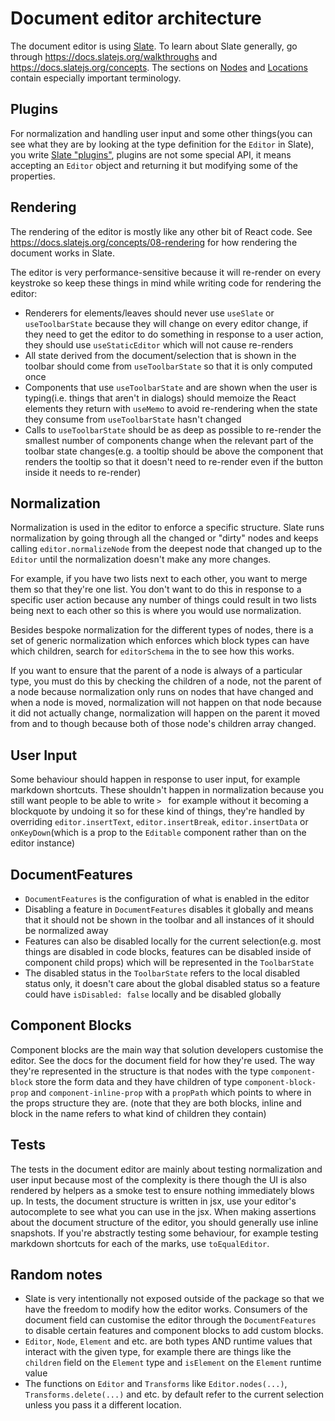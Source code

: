 # Document editor architecture

The document editor is using [Slate](https://github.com/ianstormtaylor/slate). To learn about Slate generally, go through https://docs.slatejs.org/walkthroughs and https://docs.slatejs.org/concepts. The sections on [Nodes](https://docs.slatejs.org/concepts/02-nodes) and [Locations](https://docs.slatejs.org/concepts/03-locations) contain especially important terminology.

## Plugins

For normalization and handling user input and some other things(you can see what they are by looking at the type definition for the `Editor` in Slate), you write [Slate "plugins"](https://docs.slatejs.org/concepts/07-plugins), plugins are not some special API, it means accepting an `Editor` object and returning it but modifying some of the properties.

## Rendering

The rendering of the editor is mostly like any other bit of React code. See https://docs.slatejs.org/concepts/08-rendering for how rendering the document works in Slate.

The editor is very performance-sensitive because it will re-render on every keystroke so keep these things in mind while writing code for rendering the editor:

- Renderers for elements/leaves should never use `useSlate` or `useToolbarState` because they will change on every editor change, if they need to get the editor to do something in response to a user action, they should use `useStaticEditor` which will not cause re-renders
- All state derived from the document/selection that is shown in the toolbar should come from `useToolbarState` so that it is only computed once
- Components that use `useToolbarState` and are shown when the user is typing(i.e. things that aren't in dialogs) should memoize the React elements they return with `useMemo` to avoid re-rendering when the state they consume from `useToolbarState` hasn't changed
- Calls to `useToolbarState` should be as deep as possible to re-render the smallest number of components change when the relevant part of the toolbar state changes(e.g. a tooltip should be above the component that renders the tooltip so that it doesn't need to re-render even if the button inside it needs to re-render)

## Normalization

Normalization is used in the editor to enforce a specific structure. Slate runs normalization by going through all the changed or "dirty" nodes and keeps calling `editor.normalizeNode` from the deepest node that changed up to the `Editor` until the normalization doesn't make any more changes.

For example, if you have two lists next to each other, you want to merge them so that they're one list. You don't want to do this in response to a specific user action because any number of things could result in two lists being next to each other so this is where you would use normalization.

Besides bespoke normalization for the different types of nodes, there is a set of generic normalization which enforces which block types can have which children, search for `editorSchema` in the to see how this works.

If you want to ensure that the parent of a node is always of a particular type, you must do this by checking the children of a node, not the parent of a node because normalization only runs on nodes that have changed and when a node is moved, normalization will not happen on that node because it did not actually change, normalization will happen on the parent it moved from and to though because both of those node's children array changed.

## User Input

Some behaviour should happen in response to user input, for example markdown shortcuts. These shouldn't happen in normalization because you still want people to be able to write `> ` for example without it becoming a blockquote by undoing it so for these kind of things, they're handled by overriding `editor.insertText`, `editor.insertBreak`, `editor.insertData` or `onKeyDown`(which is a prop to the `Editable` component rather than on the editor instance)

## DocumentFeatures

- `DocumentFeatures` is the configuration of what is enabled in the editor
- Disabling a feature in `DocumentFeatures` disables it globally and means that it should not be shown in the toolbar and all instances of it should be normalized away
- Features can also be disabled locally for the current selection(e.g. most things are disabled in code blocks, features can be disabled inside of component child props) which will be represented in the `ToolbarState`
- The disabled status in the `ToolbarState` refers to the local disabled status only, it doesn't care about the global disabled status so a feature could have `isDisabled: false` locally and be disabled globally

## Component Blocks

Component blocks are the main way that solution developers customise the editor. See the docs for the document field for how they're used. The way they're represented in the structure is that nodes with the type `component-block` store the form data and they have children of type `component-block-prop` and `component-inline-prop` with a `propPath` which points to where in the props structure they are. (note that they are both blocks, inline and block in the name refers to what kind of children they contain)

## Tests

The tests in the document editor are mainly about testing normalization and user input because most of the complexity is there though the UI is also rendered by helpers as a smoke test to ensure nothing immediately blows up. In tests, the document structure is written in jsx, use your editor's autocomplete to see what you can use in the jsx. When making assertions about the document structure of the editor, you should generally use inline snapshots. If you're abstractly testing some behaviour, for example testing markdown shortcuts for each of the marks, use `toEqualEditor`.

## Random notes

- Slate is very intentionally not exposed outside of the package so that we have the freedom to modify how the editor works. Consumers of the document field can customise the editor through the `DocumentFeatures` to disable certain features and component blocks to add custom blocks.
- `Editor`, `Node`, `Element` and etc. are both types AND runtime values that interact with the given type, for example there are things like the `children` field on the `Element` type and `isElement` on the `Element` runtime value
- The functions on `Editor` and `Transforms` like `Editor.nodes(...)`, `Transforms.delete(...)` and etc. by default refer to the current selection unless you pass it a different location.
